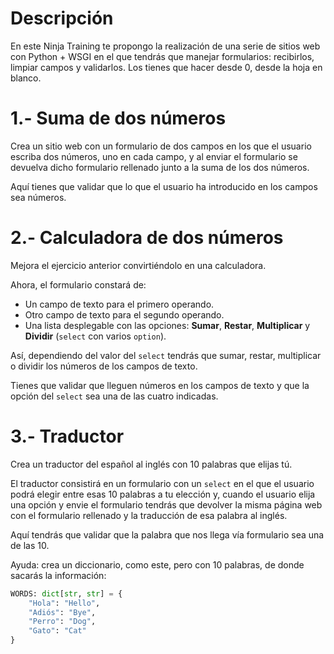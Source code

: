 # Descripción
En este Ninja Training te propongo la realización de una serie de sitios web con Python + WSGI en el que tendrás que manejar formularios: recibirlos, limpiar campos y validarlos. Los tienes que hacer desde 0, desde la hoja en blanco.

# 1.- Suma de dos números
Crea un sitio web con un formulario de dos campos en los que el usuario escriba dos números, uno en cada campo, y al enviar el formulario se devuelva dicho formulario rellenado junto a la suma de los dos números.

Aquí tienes que validar que lo que el usuario ha introducido en los campos sea números.

# 2.- Calculadora de dos números
Mejora el ejercicio anterior convirtiéndolo en una calculadora.

Ahora, el formulario constará de:

- Un campo de texto para el primero operando.
- Otro campo de texto para el segundo operando.
- Una lista desplegable con las opciones: **Sumar**, **Restar**, **Multiplicar** y **Dividir** (`select` con varios `option`).

Así, dependiendo del valor del `select` tendrás que sumar, restar, multiplicar o dividir los números de los campos de texto.

Tienes que validar que lleguen números en los campos de texto y que la opción del `select` sea una de las cuatro indicadas.

# 3.- Traductor
Crea un traductor del español al inglés con 10 palabras que elijas tú.

El traductor consistirá en un formulario con un `select` en el que el usuario podrá elegir entre esas 10 palabras a tu elección y, cuando el usuario elija una opción y envie el formulario tendrás que devolver la misma página web con el formulario rellenado y la traducción de esa palabra al inglés.

Aquí tendrás que validar que la palabra que nos llega vía formulario sea una de las 10.

Ayuda: crea un diccionario, como este, pero con 10 palabras, de donde sacarás la información:

``` python
WORDS: dict[str, str] = {
	"Hola": "Hello",
	"Adiós": "Bye",
	"Perro": "Dog",
	"Gato": "Cat"
}
```
